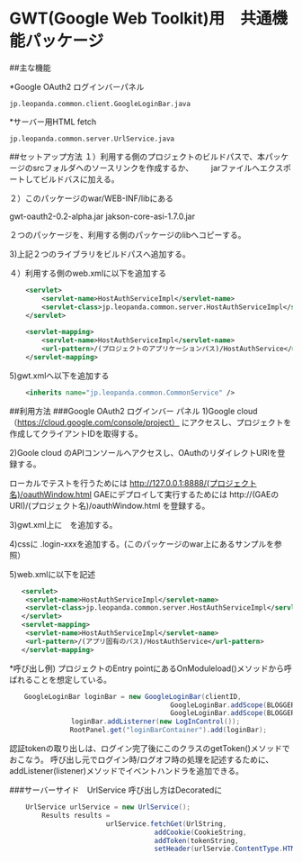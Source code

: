 # GWT(Google Web Toolkit)用　共通機能パッケージ
##主な機能

*Google OAuth2 ログインバーパネル

	jp.leopanda.common.client.GoogleLoginBar.java

*サーバー用HTML fetch

	jp.leopanda.common.server.UrlService.java
	
##セットアップ方法
１）利用する側のプロジェクトのビルドパスで、本パッケージのsrcフォルダへのソースリンクを作成するか、
　　jarファイルへエクスポートしてビルドバスに加える。

２）このパッケージのwar/WEB-INF/libにある

gwt-oauth2-0.2-alpha.jar
jakson-core-asi-1.7.0.jar

２つのパッケージを、利用する側のパッケージのlibへコピーする。

3)上記２つのライブラリをビルドパスへ追加する。

４）利用する側のweb.xmlに以下を追加する
```xml
	<servlet>
    	<servlet-name>HostAuthServiceImpl</servlet-name>
    	<servlet-class>jp.leopanda.common.server.HostAuthServiceImpl</servlet-class>
  	</servlet>
   
  	<servlet-mapping>
    	<servlet-name>HostAuthServiceImpl</servlet-name>
    	<url-pattern>/(プロジェクトのアプリケーションパス)/HostAuthService</url-pattern>
  	</servlet-mapping>
```
 
 5)gwt.xmlへ以下を追加する
```xml
 	<inherits name="jp.leopanda.common.CommonService" />
```
##利用方法
###Google OAuth2 ログインバー パネル
 1)Google cloud（https://cloud.google.com/console/project）
 	にアクセスし、プロジェクトを作成してクライアントIDを取得する。
 
 2)Goole cloud のAPIコンソールへアクセスし、OAuthのリダイレクトURIを登録する。
 
   ローカルでテストを行うためには
   http://127.0.0.1:8888/(プロジェクト名)/oauthWindow.html
   GAEにデプロイして実行するためには
   http://(GAEのURI)/(プロジェクト名)/oauthWindow.html
   を登録する。
 
 3)gwt.xml上に　<inherits name="jp.leopanda.common.Common" />を追加する。
 
 4)cssに .login-xxxを追加する。(このパッケージのwar上にあるサンプルを参照）
 
 5)web.xmlに以下を記述

```xml
   <servlet>
    <servlet-name>HostAuthServiceImpl</servlet-name>
    <servlet-class>jp.leopanda.common.server.HostAuthServiceImpl</servlet-class>
   </servlet>
   <servlet-mapping>
    <servlet-name>HostAuthServiceImpl</servlet-name>
    <url-pattern>/(アプリ固有のパス)/HostAuthService</url-pattern>
   </servlet-mapping>
```

*呼び出し例)
  プロジェクトのEntry pointにあるOnModuleload()メソッドから呼ばれることを想定している。

```java
 　 GoogleLoginBar loginBar = new GoogleLoginBar(clientID,
  			   							GoogleLoginBar.addScope(BLOGGER)+
  										GoogleLoginBar.addScope(BLOGGERV2));
  			　　loginBar.addListerner(new LogInControl());
  			   RootPanel.get("loginBarContainer").add(loginBar);
  ```
 
  認証tokenの取り出しは、ログイン完了後にこのクラスのgetToken()メソッドでおこなう。
  呼び出し元でログイン時/ログオフ時の処理を記述するために、addListener(listener<Class>)メソッドでイベントハンドラを追加できる。
  
###サーバーサイド　UrlService
呼び出し方はDecoratedに

```java
   	UrlService urlService = new UrlService();
  		Results results = 
  						urlService.fetchGet(UrlString,
  									addCookie(CookieString,
  									addToken(tokenString,
  									setHeader(urlServie.ContentType.HTML))));
 ```
  

  